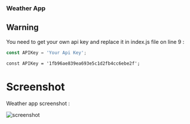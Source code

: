 ### Weather App

## Warning
You need to get your own api key and replace it in index.js file on line 9 :

```javascript
const APIKey = 'Your Api Key';
```

```example API key
const APIKey = '1fb96ae839ea693e5c1d2fb4cc6ebe2f';
```

# Screenshot
Weather app screenshot :

![screenshot](./weather/assets/README-images/manila.png)